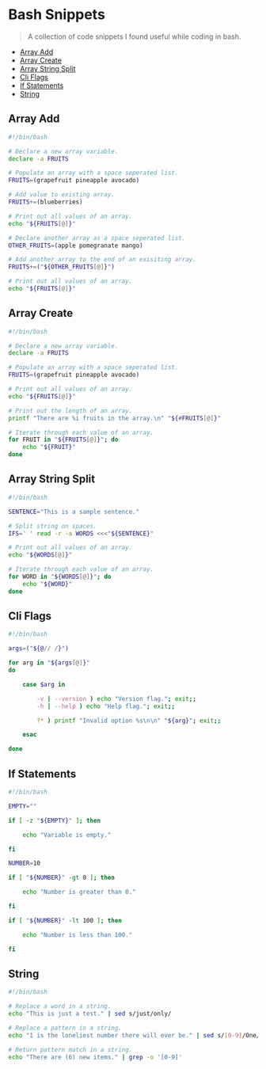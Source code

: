# Bash Snippets

> A collection of code snippets I found useful while coding in bash.

- [Array Add](#array-add)
- [Array Create](#array-create)
- [Array String Split](#array-string-split)
- [Cli Flags](#cli-flags)
- [If Statements](#if-statements)
- [String](#string)

## Array Add

```bash
#!/bin/bash

# Declare a new array variable.
declare -a FRUITS

# Populate an array with a space seperated list.
FRUITS=(grapefruit pineapple avocado)

# Add value to existing array.
FRUITS+=(blueberries)

# Print out all values of an array.
echo "${FRUITS[@]}"

# Declare another array as a space seperated list.
OTHER_FRUITS=(apple pomegranate mango)

# Add another array to the end of an exisiting array.
FRUITS+=("${OTHER_FRUITS[@]}")

# Print out all values of an array.
echo "${FRUITS[@]}"
```

## Array Create

```bash
#!/bin/bash

# Declare a new array variable.
declare -a FRUITS

# Populate an array with a space seperated list.
FRUITS=(grapefruit pineapple avocado)

# Print out all values of an array.
echo "${FRUITS[@]}"

# Print out the length of an array.
printf "There are %i fruits in the array.\n" "${#FRUITS[@]}"

# Iterate through each value of an array.
for FRUIT in "${FRUITS[@]}"; do
    echo "${FRUIT}"
done
```

## Array String Split

```bash
#!/bin/bash

SENTENCE="This is a sample sentence."

# Split string on spaces.
IFS=' ' read -r -a WORDS <<<"${SENTENCE}"

# Print out all values of an array.
echo "${WORDS[@]}"

# Iterate through each value of an array.
for WORD in "${WORDS[@]}"; do
    echo "${WORD}"
done
```

## Cli Flags

```bash
#!/bin/bash

args=("${@// /}")

for arg in "${args[@]}"
do

    case $arg in

        -v | --version ) echo "Version flag."; exit;;
        -h | --help ) echo "Help flag."; exit;;

        ?* ) printf "Invalid option %s\n\n" "${arg}"; exit;;

    esac

done
```

## If Statements

```bash
#!/bin/bash

EMPTY=""

if [ -z "${EMPTY}" ]; then

    echo "Variable is empty."

fi

NUMBER=10

if [ "${NUMBER}" -gt 0 ]; then

    echo "Number is greater than 0."

fi

if [ "${NUMBER}" -lt 100 ]; then

    echo "Number is less than 100."

fi
```

## String

```bash
#!/bin/bash

# Replace a word in a string.
echo "This is just a test." | sed s/just/only/

# Replace a pattern in a string.
echo "1 is the loneliest number there will ever be." | sed s/[0-9]/One/

# Return pattern match in a string.
echo "There are (6) new items." | grep -o '[0-9]'
```
